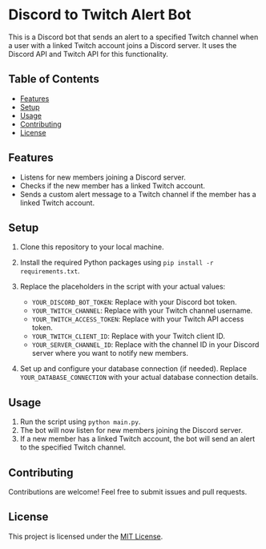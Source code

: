 # Discord to Twitch Alert Bot

This is a Discord bot that sends an alert to a specified Twitch channel when a user with a linked Twitch account joins a Discord server. It uses the Discord API and Twitch API for this functionality.

## Table of Contents

- [Features](#features)
- [Setup](#setup)
- [Usage](#usage)
- [Contributing](#contributing)
- [License](#license)

## Features

- Listens for new members joining a Discord server.
- Checks if the new member has a linked Twitch account.
- Sends a custom alert message to a Twitch channel if the member has a linked Twitch account.

## Setup

1. Clone this repository to your local machine.
2. Install the required Python packages using `pip install -r requirements.txt`.
3. Replace the placeholders in the script with your actual values:

   - `YOUR_DISCORD_BOT_TOKEN`: Replace with your Discord bot token.
   - `YOUR_TWITCH_CHANNEL`: Replace with your Twitch channel username.
   - `YOUR_TWITCH_ACCESS_TOKEN`: Replace with your Twitch API access token.
   - `YOUR_TWITCH_CLIENT_ID`: Replace with your Twitch client ID.
   - `YOUR_SERVER_CHANNEL_ID`: Replace with the channel ID in your Discord server where you want to notify new members.

4. Set up and configure your database connection (if needed). Replace `YOUR_DATABASE_CONNECTION` with your actual database connection details.

## Usage

1. Run the script using `python main.py`.
2. The bot will now listen for new members joining the Discord server.
3. If a new member has a linked Twitch account, the bot will send an alert to the specified Twitch channel.

## Contributing

Contributions are welcome! Feel free to submit issues and pull requests.

## License

This project is licensed under the [MIT License](LICENSE).
